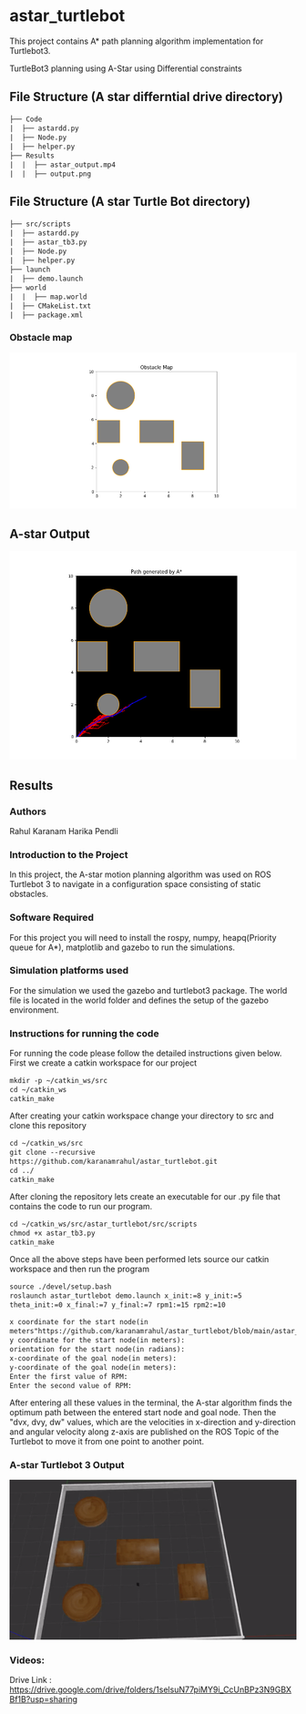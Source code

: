 # astar_turtlebot
This project contains A* path planning algorithm implementation for Turtlebot3.


TurtleBot3 planning using A-Star using Differential constraints

## File Structure (A star differntial drive directory)

```
├── Code
|  ├── astardd.py
|  ├── Node.py
|  ├── helper.py
├── Results
|  |  ├── astar_output.mp4
|  |  ├── output.png

```

## File Structure (A star Turtle Bot  directory)

```
├── src/scripts
|  ├── astardd.py
|  ├── astar_tb3.py
|  ├── Node.py
|  ├── helper.py
├── launch
|  ├── demo.launch
├── world
|  |  ├── map.world
|  ├── CMakeList.txt
|  ├── package.xml

```
### Obstacle map 
<p align="center">
<img src="https://github.com/karanamrahul/astar_turtlebot/blob/main/astar_differential/results/obstacle_map.png"/>
</p>


## A-star Output
<p align="center">
<img src="https://github.com/karanamrahul/astar_turtlebot/blob/main/astar_differential/results/output1.png"/>
</p>

## Results 



### Authors
Rahul Karanam
Harika Pendli


### Introduction to the Project
In this project, the A-star motion planning algorithm was used on ROS Turtlebot 3 to navigate in a configuration space consisting of static obstacles.



### Software Required
For this project you will need to install the rospy, numpy, heapq(Priority queue for A*), matplotlib and gazebo to run the simulations.


### Simulation platforms used
For the simulation we used the gazebo and turtlebot3 package. The world file is located in the world folder and defines the setup of the gazebo environment.


### Instructions for running the code
For running the code please follow the detailed instructions given below.
First we create a catkin workspace for our project

```
mkdir -p ~/catkin_ws/src
cd ~/catkin_ws
catkin_make
```

After creating your catkin workspace change your directory to src and clone this repository

```
cd ~/catkin_ws/src
git clone --recursive https://github.com/karanamrahul/astar_turtlebot.git
cd ../
catkin_make
```

After cloning the repository lets create an executable for our .py file that contains the code to run our program.

```"https://github.com/karanamrahul/astar_turtlebot/blob/main/astar_differential/results/obstacle_map.png
cd ~/catkin_ws/src/astar_turtlebot/src/scripts
chmod +x astar_tb3.py
catkin_make
```

Once all the above steps have been performed lets source our catkin workspace and then run the program

```
source ./devel/setup.bash
roslaunch astar_turtlebot demo.launch x_init:=8 y_init:=5 theta_init:=0 x_final:=7 y_final:=7 rpm1:=15 rpm2:=10
```


```
x coordinate for the start node(in meters"https://github.com/karanamrahul/astar_turtlebot/blob/main/astar_differential/results/obstacle_map.png):
y coordinate for the start node(in meters):
orientation for the start node(in radians):
x-coordinate of the goal node(in meters):
y-coordinate of the goal node(in meters):
Enter the first value of RPM:
Enter the second value of RPM:
```

After entering all these values in the terminal, the A-star algorithm finds the optimum path between the entered start node and goal node. Then the "dvx, dvy, dw" values, which are the velocities in x-direction and y-direction and angular velocity along z-axis are published on the ROS Topic of the Turtlebot to move it from one point to another point.

### A-star Turtlebot 3 Output
<p align="center">
<img src="https://github.com/karanamrahul/astar_turtlebot/blob/main/astar_differential/results/path_2.gif"/>
</p>


### Videos:
	
Drive Link : https://drive.google.com/drive/folders/1selsuN77piMY9i_CcUnBPz3N9GBXBf1B?usp=sharing
